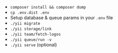 - `composer install && composer dump`
- `cp .env.dist .env`
- Setup database & queue params in your `.env` file
- `./yii migrate`
- `./yii storage/link`
- `./yii team/fetch-logos`
- `./yii queue/run -v`
- `./yii serve` (optional)